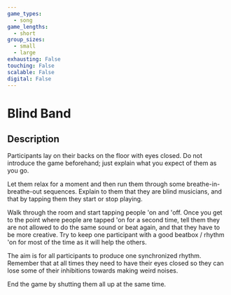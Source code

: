 ```yaml
---
game_types:
  - song
game_lengths:
  - short
group_sizes:
  - small
  - large
exhausting: False
touching: False
scalable: False
digital: False
---
```

# Blind Band

## Description
Participants lay on their backs on the floor with eyes closed. Do not introduce the game beforehand; just explain what you expect of them as you go.

Let them relax for a moment and then run them through some breathe-in-breathe-out sequences. Explain to them that they are blind musicians, and that by tapping them they start or stop playing.

Walk through the room and start tapping people 'on and 'off. Once you get to the point where people are tapped 'on for a second time, tell them they are not allowed to do the same sound or beat again, and that they have to be more creative.
Try to keep one participant with a good beatbox / rhythm 'on for most of the time as it will help the others. 

The aim is for all participants to produce one synchronized rhythm. Remember that at all times they need to have their eyes closed so they can lose some of their inhibitions towards making weird noises.

End the game by shutting them all up at the same time.
